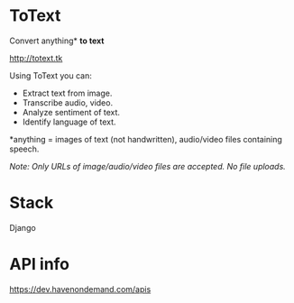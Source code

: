 # ToText
Convert anything* <strong>to text</strong>  

http://totext.tk  

Using ToText you can:
  <ul>
    <li>Extract text from image. </li> 
    <li>Transcribe audio, video.</li> 
    <li>Analyze sentiment of text.</li>
    <li> Identify language of text.</li> 
  </ul>  
  
*anything = images of text (not handwritten), audio/video files containing speech.  

<i>Note: Only URLs of image/audio/video files are accepted. No file uploads. </i>
# Stack
Django
# API info
https://dev.havenondemand.com/apis
